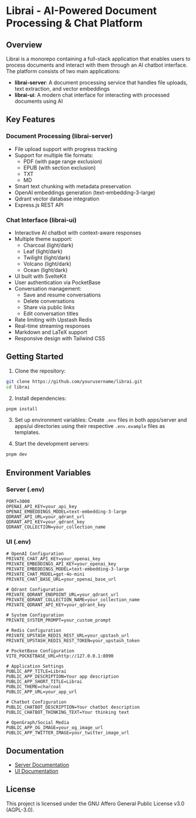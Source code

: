 # Librai - AI-Powered Document Processing & Chat Platform

## Overview

Librai is a monorepo containing a full-stack application that enables users to process documents and interact with them through an AI chatbot interface. The platform consists of two main applications:

- **librai-server**: A document processing service that handles file uploads, text extraction, and vector embeddings
- **librai-ui**: A modern chat interface for interacting with processed documents using AI

## Key Features

### Document Processing (librai-server)

- File upload support with progress tracking
- Support for multiple file formats:
  - PDF (with page range exclusion)
  - EPUB (with section exclusion)
  - TXT
  - MD
- Smart text chunking with metadata preservation
- OpenAI embeddings generation (text-embedding-3-large)
- Qdrant vector database integration
- Express.js REST API

### Chat Interface (librai-ui)

- Interactive AI chatbot with context-aware responses
- Multiple theme support:
  - Charcoal (light/dark)
  - Leaf (light/dark)
  - Twilight (light/dark)
  - Volcano (light/dark)
  - Ocean (light/dark)
- UI built with SvelteKit
- User authentication via PocketBase
- Conversation management:
  - Save and resume conversations
  - Delete conversations
  - Share via public links
  - Edit conversation titles
- Rate limiting with Upstash Redis
- Real-time streaming responses
- Markdown and LaTeX support
- Responsive design with Tailwind CSS

## Getting Started

1. Clone the repository:

```bash
git clone https://github.com/yourusername/librai.git
cd librai
```

2. Install dependencies:

```bash
pnpm install
```

3. Set up environment variables:
   Create `.env` files in both apps/server and apps/ui directories using their respective `.env.example` files as templates.

4. Start the development servers:

```bash
pnpm dev
```

## Environment Variables

### Server (.env)

```plaintext
PORT=3000
OPENAI_API_KEY=your_api_key
OPENAI_EMBEDDINGS_MODEL=text-embedding-3-large
QDRANT_API_URL=your_qdrant_url
QDRANT_API_KEY=your_qdrant_key
QDRANT_COLLECTION=your_collection_name
```

### UI (.env)

```plaintext
# OpenAI Configuration
PRIVATE_CHAT_API_KEY=your_openai_key
PRIVATE_EMBEDDINGS_API_KEY=your_openai_key
PRIVATE_EMBEDDINGS_MODEL=text-embedding-3-large
PRIVATE_CHAT_MODEL=gpt-4o-mini
PRIVATE_CHAT_BASE_URL=your_openai_base_url

# Qdrant Configuration
PRIVATE_QDRANT_ENDPOINT_URL=your_qdrant_url
PRIVATE_QDRANT_COLLECTION_NAME=your_collection_name
PRIVATE_QDRANT_API_KEY=your_qdrant_key

# System Configuration
PRIVATE_SYSTEM_PROMPT=your_custom_prompt

# Redis Configuration
PRIVATE_UPSTASH_REDIS_REST_URL=your_upstash_url
PRIVATE_UPSTASH_REDIS_REST_TOKEN=your_upstash_token

# PocketBase Configuration
VITE_POCKETBASE_URL=http://127.0.0.1:8090

# Application Settings
PUBLIC_APP_TITLE=Librai
PUBLIC_APP_DESCRIPTION=Your app description
PUBLIC_APP_SHORT_TITLE=Librai
PUBLIC_THEME=charcoal
PUBLIC_APP_URL=your_app_url

# Chatbot Configuration
PUBLIC_CHATBOT_DESCRIPTION=Your chatbot description
PUBLIC_CHATBOT_THINKING_TEXT=Your thinking text

# OpenGraph/Social Media
PUBLIC_APP_OG_IMAGE=your_og_image_url
PUBLIC_APP_TWITTER_IMAGE=your_twitter_image_url
```

## Documentation

- [Server Documentation](apps/server/README.md)
- [UI Documentation](apps/ui/README.md)

## License

This project is licensed under the GNU Affero General Public License v3.0 (AGPL-3.0).

